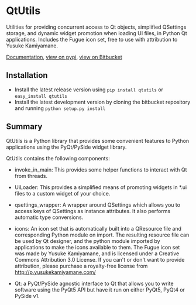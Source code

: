 # QtUtils

Utilities for providing concurrent access to Qt objects, simplified QSettings storage, and dynamic widget promotion when loading UI files, in Python Qt applications.
Includes the Fugue icon set, free to use with attribution to Yusuke Kamiyamane.

[Documentation](https://http://qtutils.readthedocs.io), 
[view on pypi](https://pypi.python.org/pypi/qtutils/), 
[view on Bitbucket](https://bitbucket.org/philipstarkey/qtutils)


## Installation

   * Install the latest release version using `pip install qtutils` or `easy_install qtutils`
   * Install the latest development version by cloning the bitbucket repository and running `python setup.py install` 
   
   
## Summary

QtUtils is a Python library that provides some convenient features to Python applications using the PyQt/PySide widget library.

QtUtils contains the following components:

* invoke_in_main: This provides some helper functions to interact with Qt from threads. 

* UiLoader: This provides a simplified means of promoting widgets in *.ui files to a custom widget of your choice.

* qsettings_wrapper: A wrapper around QSettings which allows you to access keys of QSettings as instance attributes. It also performs automatic type conversions.

* icons: An icon set that is automatically built into a QResource file and corresponding Python module on import. The resulting resource file can be used by Qt designer, and the python module imported by applications to make the icons available to them. The Fugue icon set was made by Yusuke Kamiyamane, and is licensed under a Creative Commons Attribution 3.0 License. If you can't or don't want to provide attribution, please purchase a royalty-free license from http://p.yusukekamiyamane.com/

* Qt: a PyQt/PySide agnostic interface to Qt that allows you to write software using the PyQt5 API but have it run on either PyQt5, PyQt4 or PySide v1.